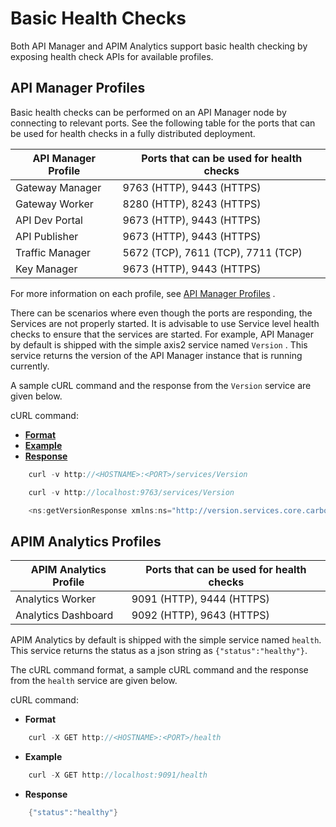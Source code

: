 # Basic Health Checks

Both API Manager and APIM Analytics support basic health checking by exposing health check APIs for available profiles.

## API Manager Profiles

Basic health checks can be performed on an API Manager node by connecting to relevant ports. See the following table for the ports that can be used for health checks in a fully distributed deployment.

| API Manager Profile | Ports that can be used for health checks |
|---------------------|------------------------------------------|
| Gateway Manager     | 9763 (HTTP), 9443 (HTTPS)                |
| Gateway Worker      | 8280 (HTTP), 8243 (HTTPS)                |
| API Dev Portal      | 9673 (HTTP), 9443 (HTTPS)                |
| API Publisher       | 9673 (HTTP), 9443 (HTTPS)                |
| Traffic Manager     | 5672 (TCP), 7611 (TCP), 7711 (TCP)       |
| Key Manager         | 9673 (HTTP), 9443 (HTTPS)                |

For more information on each profile, see [API Manager Profiles](https://docs.wso2.com/display/AM260/Product+Profiles) .

There can be scenarios where even though the ports are responding, the Services are not properly started. It is advisable to use Service level health checks to ensure that the services are started. For example, API Manager by default is shipped with the simple axis2 service named `Version` . This service returns the version of the API Manager instance that is running currently.

A sample cURL command and the response from the `Version` service are given below.

cURL command:

-   [**Format**](#c68169d1a59945f4905a9a6dc2f8c339)
-   [**Example**](#Example)
-   [**Response**](#response)

``` java
    curl -v http://<HOSTNAME>:<PORT>/services/Version
```

``` java
    curl -v http://localhost:9763/services/Version
```

``` java
    <ns:getVersionResponse xmlns:ns="http://version.services.core.carbon.wso2.org"><return>WSO2 API Manager-2.6.0</return></ns:getVersionResponse>
```
## APIM Analytics Profiles

| APIM Analytics Profile | Ports that can be used for health checks |
|------------------------|------------------------------------------|
| Analytics Worker       | 9091 (HTTP), 9444 (HTTPS)                |
| Analytics Dashboard    | 9092 (HTTP), 9643 (HTTPS)                |

APIM Analytics by default is shipped with the simple service named `health`. This service returns the status as a json string as `{"status":"healthy"}`.

The cURL command format, a sample cURL command and the response from the `health` service are given below.

cURL command:

-   **Format**
``` java
    curl -X GET http://<HOSTNAME>:<PORT>/health
```
-   **Example**
``` java
    curl -X GET http://localhost:9091/health
```
-   **Response**
``` java
    {"status":"healthy"}
```
